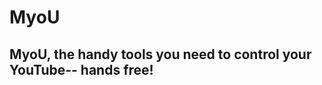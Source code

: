 MyoU
====

MyoU, the handy tools you need to control your YouTube-- hands free!
--------------------------------------------------------------------

